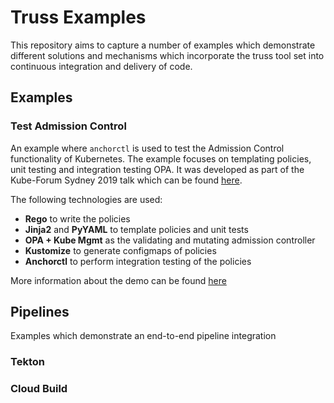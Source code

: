 # Truss Examples

This repository aims to capture a number of examples which demonstrate different solutions and mechanisms which incorporate the truss tool set into continuous integration and delivery of code.

## Examples

### Test Admission Control

An example where `anchorctl` is used to test the Admission Control functionality of Kubernetes. The example focuses on templating policies, unit testing and integration testing OPA. It was developed as part of the Kube-Forum Sydney 2019 talk which can be found [here](https://github.com/trussio/truss-demos/tree/master/kube-forum-2019).

The following technologies are used:
- **Rego** to write the policies
- **Jinja2** and **PyYAML** to template policies and unit tests
- **OPA + Kube Mgmt** as the validating and mutating admission controller
- **Kustomize** to generate configmaps of policies
- **Anchorctl** to perform integration testing of the policies

<!-- TODO: Link back to the back after it is recorded -->
More information about the demo can be found [here](./examples/test-admission-controller/README.md)

## Pipelines

Examples which demonstrate an end-to-end pipeline integration

### Tekton

### Cloud Build